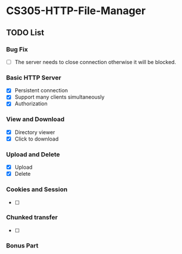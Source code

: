 # CS305-HTTP-File-Manager

## TODO List

### Bug Fix
- [ ] The server needs to close connection otherwise it will be blocked.

### Basic HTTP Server
- [x] Persistent connection
- [x] Support many clients simultaneously
- [x] Authorization

### View and Download
- [x] Directory viewer
- [x] Click to download

### Upload and Delete
- [x] Upload
- [x] Delete

### Cookies and Session
- [ ]

### Chunked transfer
- [ ]

### Bonus Part

